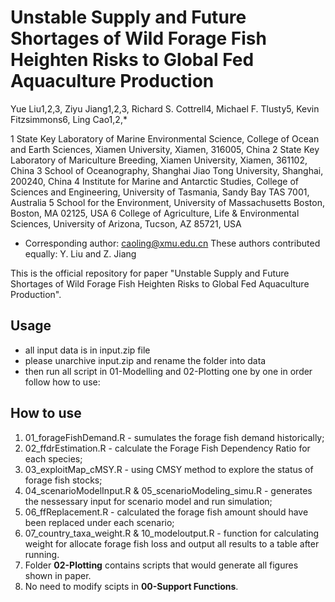 # Unstable Supply and Future Shortages of Wild Forage Fish Heighten Risks to Global Fed Aquaculture Production

Yue Liu1,2,3, Ziyu Jiang1,2,3, Richard S. Cottrell4, Michael F. Tlusty5, 
Kevin Fitzsimmons6, Ling Cao1,2,* 

1 State Key Laboratory of Marine Environmental Science, College of Ocean and Earth Sciences, Xiamen University, Xiamen, 316005, China 
2 State Key Laboratory of Mariculture Breeding, Xiamen University, Xiamen, 361102, China
3 School of Oceanography, Shanghai Jiao Tong University, Shanghai, 200240, China
4 Institute for Marine and Antarctic Studies, College of Sciences and Engineering, University of Tasmania, Sandy Bay TAS 7001, Australia
5 School for the Environment, University of Massachusetts Boston, Boston, MA 02125, USA 
6 College of Agriculture, Life & Environmental Sciences, University of Arizona, Tucson, AZ 85721, USA
* Corresponding author: caoling@xmu.edu.cn 
These authors contributed equally: Y. Liu and Z. Jiang

This is the official repository for paper "Unstable Supply and Future Shortages of Wild Forage Fish Heighten Risks to Global Fed Aquaculture Production".

## Usage

* all input data is in input.zip file
* please unarchive input.zip and rename the folder into data
* then run all script in 01-Modelling and 02-Plotting one by one in order follow how to use:

## How to use

1. 01_forageFishDemand.R - sumulates the forage fish demand historically;
2. 02_ffdrEstimation.R - calculate the Forage Fish Dependency Ratio for each species;
3. 03_exploitMap_cMSY.R - using CMSY method to explore the status of forage fish stocks;
4. 04_scenarioModelInput.R & 05_scenarioModeling_simu.R - generates the nessessary input for scenario model and run simulation;
5. 06_ffReplacement.R - calculated the forage fish amount should have been replaced under each scenario;
6. 07_country_taxa_weight.R & 10_modeloutput.R - function for calculating weight for allocate forage fish loss and output all results to a table after running.
7. Folder **02-Plotting** contains scripts that would generate all figures shown in paper.
8. No need to modify scipts in **00-Support Functions**.

